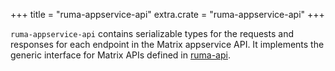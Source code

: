+++
title = "ruma-appservice-api"
extra.crate = "ruma-appservice-api"
+++

`ruma-appservice-api` contains serializable types for the requests and responses for each endpoint in the Matrix appservice API.
It implements the generic interface for Matrix APIs defined in [ruma-api](/docs/crates/ruma-api/).
